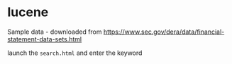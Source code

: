# lucene


Sample data - downloaded from https://www.sec.gov/dera/data/financial-statement-data-sets.html

launch the `search.html` and enter the keyword 
